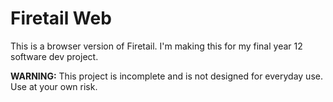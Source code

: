 # Firetail Web

This is a browser version of Firetail. I'm making this for my final year 12 software dev project.

**WARNING:** This project is incomplete and is not designed for everyday use. Use at your own risk.